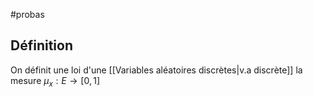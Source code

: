 #probas 
## Définition
On définit une loi d'une [[Variables aléatoires discrètes|v.a discrète]] la mesure $\mu_x: E \to [0,1]$ 